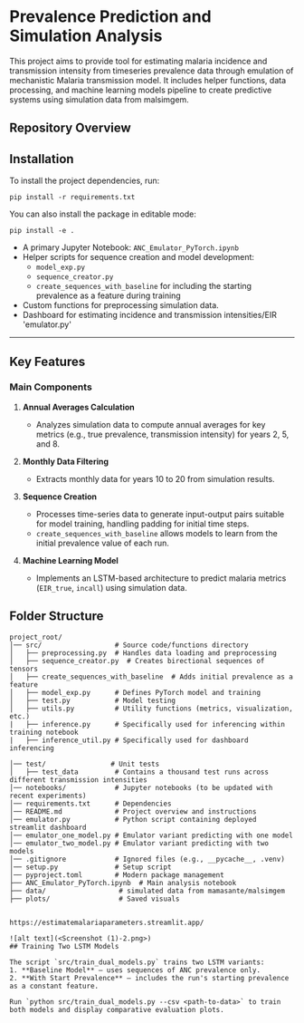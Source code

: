 # Prevalence Prediction and Simulation Analysis

This project aims to provide tool for estimating malaria incidence and transmission intensity from timeseries prevalence data through emulation of mechanistic Malaria transmission model. It includes helper functions, data processing, and machine learning models pipeline to create predictive systems using simulation data from malsimgem.

## Repository Overview

## Installation
To install the project dependencies, run:
```
pip install -r requirements.txt
```
You can also install the package in editable mode:
```
pip install -e .
```


- A primary Jupyter Notebook: `ANC_Emulator_PyTorch.ipynb`
- Helper scripts for sequence creation and model development:
  - `model_exp.py`
  - `sequence_creator.py`
  - `create_sequences_with_baseline` for including the starting prevalence as a
    feature during training
- Custom functions for preprocessing simulation data.
- Dashboard for estimating incidence and transmission intensities/EIR 'emulator.py'

---

## Key Features

### Main Components
1. **Annual Averages Calculation**
   - Analyzes simulation data to compute annual averages for key metrics (e.g., true prevalence, transmission intensity) for years 2, 5, and 8.

2. **Monthly Data Filtering**
   - Extracts monthly data for years 10 to 20 from simulation results.

3. **Sequence Creation**
   - Processes time-series data to generate input-output pairs suitable for model training, handling padding for initial time steps.
   - `create_sequences_with_baseline` allows models to learn from the initial
     prevalence value of each run.

4. **Machine Learning Model**
   - Implements an LSTM-based architecture to predict malaria metrics (`EIR_true`, `incall`) using simulation data.


## Folder Structure

```
project_root/
│── src/                  # Source code/functions directory
│   ├── preprocessing.py  # Handles data loading and preprocessing
│   ├── sequence_creator.py  # Creates birectional sequences of tensors
│   ├── create_sequences_with_baseline  # Adds initial prevalence as a feature
│   ├── model_exp.py      # Defines PyTorch model and training
│   ├── test.py           # Model testing
│   ├── utils.py          # Utility functions (metrics, visualization, etc.)
|   ├── inference.py      # Specifically used for inferencing within training notebook
|   ├── inference_util.py # Specifically used for dashboard inferencing

│── test/                # Unit tests
│   ├── test_data         # Contains a thousand test runs across different transmission intensities
│── notebooks/            # Jupyter notebooks (to be updated with recent experiments)
│── requirements.txt      # Dependencies
│── README.md             # Project overview and instructions
│── emulator.py           # Python script containing deployed streamlit dashboard
│── emulator_one_model.py # Emulator variant predicting with one model   
│── emulator_two_model.py # Emulator variant predicting with two models
│── .gitignore            # Ignored files (e.g., __pycache__, .venv)
│── setup.py              # Setup script
│── pyproject.toml        # Modern package management
├── ANC_Emulator_PyTorch.ipynb  # Main analysis notebook
├── data/                  # simulated data from mamasante/malsimgem
├── plots/                 # Saved visuals


https://estimatemalariaparameters.streamlit.app/

![alt text](<Screenshot (1)-2.png>)
## Training Two LSTM Models

The script `src/train_dual_models.py` trains two LSTM variants:
1. **Baseline Model** – uses sequences of ANC prevalence only.
2. **With Start Prevalence** – includes the run's starting prevalence as a constant feature.

Run `python src/train_dual_models.py --csv <path-to-data>` to train both models and display comparative evaluation plots.
